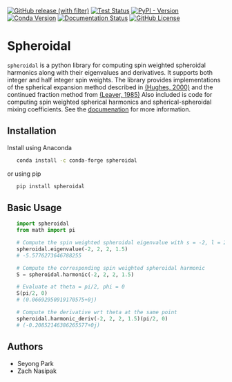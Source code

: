 [![GitHub release (with filter)](https://img.shields.io/github/v/release/syp2001/spheroidal)](https://github.com/syp2001/spheroidal/releases)
[![Test Status](https://github.com/syp2001/spheroidal/actions/workflows/python-package.yml/badge.svg)](https://github.com/syp2001/spheroidal/actions)
[![PyPI - Version](https://img.shields.io/pypi/v/spheroidal)](https://pypi.org/project/spheroidal/)
[![Conda Version](https://img.shields.io/conda/vn/conda-forge/spheroidal.svg)](https://anaconda.org/conda-forge/spheroidal)
[![Documentation Status](https://readthedocs.org/projects/spheroidal/badge/?version=latest)](https://spheroidal.readthedocs.io/en/latest/?badge=latest)
[![GitHub License](https://img.shields.io/github/license/syp2001/spheroidal)](https://github.com/syp2001/spheroidal/blob/main/LICENSE)

# Spheroidal

`spheroidal` is a python library for computing spin weighted spheroidal
harmonics along with their eigenvalues and derivatives. It supports both integer
and half integer spin weights. The library provides implementations of the 
spherical expansion method described in [(Hughes, 2000)](https://journals.aps.org/prd/abstract/10.1103/PhysRevD.61.084004)
and the continued fraction method from [(Leaver, 1985)](https://www.edleaver.com/Misc/EdLeaver/Publications/AnalyticRepresentationForQuasinormalModesOfKerrBlackHoles.pdf)
Also included is code for computing spin weighted spherical harmonics and 
spherical-spheroidal mixing coefficients. See the [documenation](https://spheroidal.readthedocs.io)
for more information.

## Installation

Install using Anaconda

```bash
   conda install -c conda-forge spheroidal
```

or using pip

```bash
   pip install spheroidal
```

## Basic Usage

```python
   import spheroidal
   from math import pi

   # Compute the spin weighted spheroidal eigenvalue with s = -2, l = 2, m = 2, gamma = 1.5
   spheroidal.eigenvalue(-2, 2, 2, 1.5)
   # -5.5776273646788255

   # Compute the corresponding spin weighted spheroidal harmonic
   S = spheroidal.harmonic(-2, 2, 2, 1.5)

   # Evaluate at theta = pi/2, phi = 0
   S(pi/2, 0)
   # (0.06692950919170575+0j)

   # Compute the derivative wrt theta at the same point
   spheroidal.harmonic_deriv(-2, 2, 2, 1.5)(pi/2, 0)
   # (-0.20852146386265577+0j)
```

## Authors

* Seyong Park
* Zach Nasipak